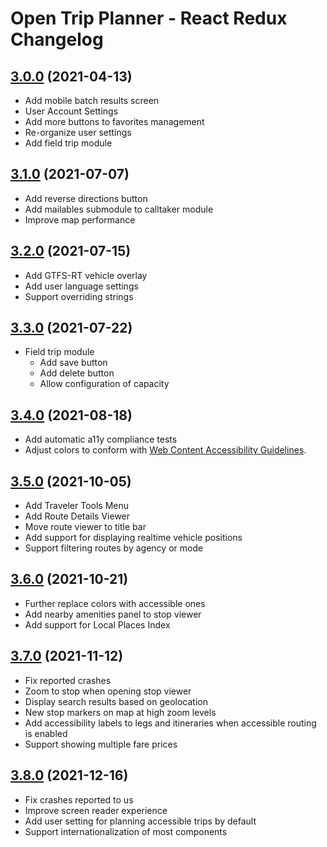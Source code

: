 # Open Trip Planner - React Redux Changelog

## [3.0.0](https://github.com/opentripplanner/otp-react-redux/releases/tag/v3.0.0) (2021-04-13)

- Add mobile batch results screen
- User Account Settings
- Add more buttons to favorites management
- Re-organize user settings
- Add field trip module

## [3.1.0](https://github.com/opentripplanner/otp-react-redux/releases/tag/v3.1.0) (2021-07-07)

- Add reverse directions button
- Add mailables submodule to calltaker module
- Improve map performance

## [3.2.0](https://github.com/opentripplanner/otp-react-redux/releases/tag/v3.2.0) (2021-07-15)

- Add GTFS-RT vehicle overlay
- Add user language settings
- Support overriding strings

## [3.3.0](https://github.com/opentripplanner/otp-react-redux/releases/tag/v3.3.0) (2021-07-22)

- Field trip module
  - Add save button
  - Add delete button
  - Allow configuration of capacity

## [3.4.0](https://github.com/opentripplanner/otp-react-redux/releases/tag/v3.4.0) (2021-08-18)

- Add automatic a11y compliance tests
- Adjust colors to conform with [Web Content Accessibility Guidelines](https://www.w3.org/WAI/standards-guidelines/wcag/).

## [3.5.0](https://github.com/opentripplanner/otp-react-redux/releases/tag/v3.5.0) (2021-10-05)

- Add Traveler Tools Menu
- Add Route Details Viewer
- Move route viewer to title bar
- Add support for displaying realtime vehicle positions
- Support filtering routes by agency or mode

## [3.6.0](https://github.com/opentripplanner/otp-react-redux/releases/tag/v3.6.0) (2021-10-21)

- Further replace colors with accessible ones
- Add nearby amenities panel to stop viewer
- Add support for Local Places Index

## [3.7.0](https://github.com/opentripplanner/otp-react-redux/releases/tag/v3.7.0) (2021-11-12)

- Fix reported crashes
- Zoom to stop when opening stop viewer
- Display search results based on geolocation
- New stop markers on map at high zoom levels
- Add accessibility labels to legs and itineraries when accessible routing is enabled
- Support showing multiple fare prices

## [3.8.0](https://github.com/opentripplanner/otp-react-redux/releases/tag/v3.8.0) (2021-12-16)

- Fix crashes reported to us
- Improve screen reader experience
- Add user setting for planning accessible trips by default
- Support internationalization of most components
